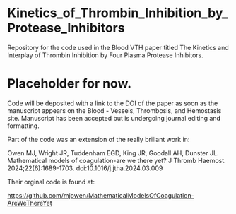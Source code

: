# Kinetics_of_Thrombin_Inhibition_by_Protease_Inhibitors
Repository for the code used in the Blood VTH paper titled The Kinetics and Interplay of Thrombin Inhibition by Four Plasma Protease Inhibitors.

# Placeholder for now.

Code will be deposited with a link to the DOI of the paper as soon as the manuscript appears on the Blood - Vessels, Thrombosis, and Hemostasis site. Manuscript has been accepted but is undergoing journal editing and formatting.

Part of the code was an extension of the really brillant work in:

Owen MJ, Wright JR, Tuddenham EGD, King JR, Goodall AH, Dunster JL. Mathematical models of coagulation-are we there yet? J Thromb Haemost. 2024;22(6):1689-1703. doi:10.1016/j.jtha.2024.03.009

Their orginal code is found at:

https://github.com/mjowen/MathematicalModelsOfCoagulation-AreWeThereYet
